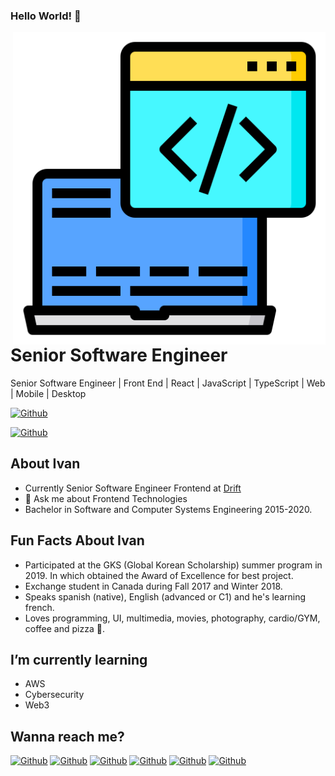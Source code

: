 ### Hello World! 👋

<img align="right" width="500" height="500" src="https://github.com/Ciip1996/Ciip1996/blob/master/development.svg">


# Senior Software Engineer

Senior Software Engineer | Front End | React | JavaScript | TypeScript | Web | Mobile | Desktop

[![Github](https://img.shields.io/github/last-commit/Ciip1996/Ciip1996?style=for-the-badge&logoColor=white&labelColor=black&color=purple)](https://github.com/Ciip1996/Ciip1996)

[![Github](https://img.shields.io/github/followers/Ciip1996?style=for-the-badge&logo=github&logoColor=white&color=gray&labelColor=black)](https://github.com/Ciip1996)



## About Ivan

- Currently Senior Software Engineer Frontend at [Drift](https://www.drift.com)
- 💬 Ask me about Frontend Technologies
- Bachelor in Software and Computer Systems Engineering 2015-2020.

## Fun Facts About Ivan

- Participated at the GKS (Global Korean Scholarship) summer program in 2019. In which obtained the Award of Excellence for best project.
- Exchange student in Canada during Fall 2017 and Winter 2018.
- Speaks spanish (native), English (advanced or C1) and he's learning french.
- Loves programming, UI, multimedia, movies, photography, cardio/GYM, coffee and pizza 🍕.

## I’m currently learning

- AWS 
- Cybersecurity
- Web3

## Wanna reach me?

[![Github](https://img.shields.io/badge/GitHub-100000?style=for-the-badge&logo=github&logoColor=white)](https://github.com/Ciip1996)
[![Github](https://img.shields.io/badge/LinkedIn-0077B5?style=for-the-badge&logo=linkedin&logoColor=white)](https://www.linkedin.com/in/ciip)
[![Github](https://img.shields.io/badge/Codepen-000000?style=for-the-badge&logo=codepen&logoColor=white)](https://codepen.io/Ciip1996)
[![Github](https://img.shields.io/badge/Stack_Overflow-FE7A16?style=for-the-badge&logo=stack-overflow&logoColor=white)](https://stackoverflow.com/users/11120704/c-i-i-p)
[![Github](https://img.shields.io/badge/Gmail-D14836?style=for-the-badge&logo=gmail&logoColor=white)](mailto:bytepacheco@gmail.com)
[![Github](https://img.shields.io/badge/-Hackerrank-2EC866?style=for-the-badge&logo=HackerRank&logoColor=white)](https://www.hackerrank.com/profile/bytepacheco)


